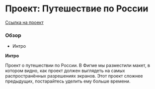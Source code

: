 # Проект: Путешествие по России

[Ссылка на проект](https://shenyat.github.io/russian-travel/)

### Обзор

- Интро

**Интро**

Проект о путешествии по России.
В Фигме мы разместили макет, в котором видно, как проект должен выглядеть на самых распространённых разрешениях экранов.
Этот проект сложнее предыдущих, постарайтесь уделить ему больше времени.
